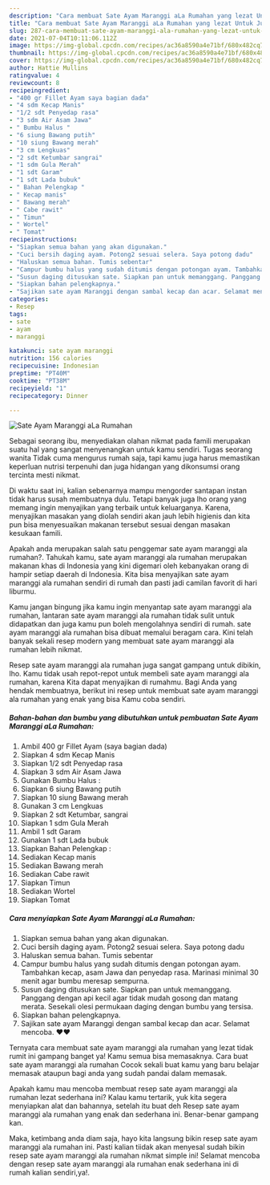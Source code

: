 ```yaml
---
description: "Cara membuat Sate Ayam Maranggi aLa Rumahan yang lezat Untuk Jualan"
title: "Cara membuat Sate Ayam Maranggi aLa Rumahan yang lezat Untuk Jualan"
slug: 287-cara-membuat-sate-ayam-maranggi-ala-rumahan-yang-lezat-untuk-jualan
date: 2021-07-04T10:11:06.112Z
image: https://img-global.cpcdn.com/recipes/ac36a8590a4e71bf/680x482cq70/sate-ayam-maranggi-ala-rumahan-foto-resep-utama.jpg
thumbnail: https://img-global.cpcdn.com/recipes/ac36a8590a4e71bf/680x482cq70/sate-ayam-maranggi-ala-rumahan-foto-resep-utama.jpg
cover: https://img-global.cpcdn.com/recipes/ac36a8590a4e71bf/680x482cq70/sate-ayam-maranggi-ala-rumahan-foto-resep-utama.jpg
author: Hattie Mullins
ratingvalue: 4
reviewcount: 8
recipeingredient:
- "400 gr Fillet Ayam saya bagian dada"
- "4 sdm Kecap Manis"
- "1/2 sdt Penyedap rasa"
- "3 sdm Air Asam Jawa"
- " Bumbu Halus "
- "6 siung Bawang putih"
- "10 siung Bawang merah"
- "3 cm Lengkuas"
- "2 sdt Ketumbar sangrai"
- "1 sdm Gula Merah"
- "1 sdt Garam"
- "1 sdt Lada bubuk"
- " Bahan Pelengkap "
- " Kecap manis"
- " Bawang merah"
- " Cabe rawit"
- " Timun"
- " Wortel"
- " Tomat"
recipeinstructions:
- "Siapkan semua bahan yang akan digunakan."
- "Cuci bersih daging ayam. Potong2 sesuai selera. Saya potong dadu"
- "Haluskan semua bahan. Tumis sebentar"
- "Campur bumbu halus yang sudah ditumis dengan potongan ayam. Tambahkan kecap, asam Jawa dan penyedap rasa. Marinasi minimal 30 menit agar bumbu meresap sempurna."
- "Susun daging ditusukan sate. Siapkan pan untuk memanggang. Panggang dengan api kecil agar tidak mudah gosong dan matang merata. Sesekali olesi permukaan daging dengan bumbu yang tersisa."
- "Siapkan bahan pelengkapnya."
- "Sajikan sate ayam Maranggi dengan sambal kecap dan acar. Selamat mencoba. ❤❤"
categories:
- Resep
tags:
- sate
- ayam
- maranggi

katakunci: sate ayam maranggi 
nutrition: 156 calories
recipecuisine: Indonesian
preptime: "PT40M"
cooktime: "PT38M"
recipeyield: "1"
recipecategory: Dinner

---
```



![Sate Ayam Maranggi aLa Rumahan](https://img-global.cpcdn.com/recipes/ac36a8590a4e71bf/680x482cq70/sate-ayam-maranggi-ala-rumahan-foto-resep-utama.jpg)

Sebagai seorang ibu, menyediakan olahan nikmat pada famili merupakan suatu hal yang sangat menyenangkan untuk kamu sendiri. Tugas seorang  wanita Tidak cuma mengurus rumah saja, tapi kamu juga harus memastikan keperluan nutrisi terpenuhi dan juga hidangan yang dikonsumsi orang tercinta mesti nikmat.

Di waktu  saat ini, kalian sebenarnya mampu mengorder santapan instan tidak harus susah membuatnya dulu. Tetapi banyak juga lho orang yang memang ingin menyajikan yang terbaik untuk keluarganya. Karena, menyajikan masakan yang diolah sendiri akan jauh lebih higienis dan kita pun bisa menyesuaikan makanan tersebut sesuai dengan masakan kesukaan famili. 



Apakah anda merupakan salah satu penggemar sate ayam maranggi ala rumahan?. Tahukah kamu, sate ayam maranggi ala rumahan merupakan makanan khas di Indonesia yang kini digemari oleh kebanyakan orang di hampir setiap daerah di Indonesia. Kita bisa menyajikan sate ayam maranggi ala rumahan sendiri di rumah dan pasti jadi camilan favorit di hari liburmu.

Kamu jangan bingung jika kamu ingin menyantap sate ayam maranggi ala rumahan, lantaran sate ayam maranggi ala rumahan tidak sulit untuk didapatkan dan juga kamu pun boleh mengolahnya sendiri di rumah. sate ayam maranggi ala rumahan bisa dibuat memalui beragam cara. Kini telah banyak sekali resep modern yang membuat sate ayam maranggi ala rumahan lebih nikmat.

Resep sate ayam maranggi ala rumahan juga sangat gampang untuk dibikin, lho. Kamu tidak usah repot-repot untuk membeli sate ayam maranggi ala rumahan, karena Kita dapat menyajikan di rumahmu. Bagi Anda yang hendak membuatnya, berikut ini resep untuk membuat sate ayam maranggi ala rumahan yang enak yang bisa Kamu coba sendiri.

<!--inarticleads1-->

##### Bahan-bahan dan bumbu yang dibutuhkan untuk pembuatan Sate Ayam Maranggi aLa Rumahan:

1. Ambil 400 gr Fillet Ayam (saya bagian dada)
1. Siapkan 4 sdm Kecap Manis
1. Siapkan 1/2 sdt Penyedap rasa
1. Siapkan 3 sdm Air Asam Jawa
1. Gunakan  Bumbu Halus :
1. Siapkan 6 siung Bawang putih
1. Siapkan 10 siung Bawang merah
1. Gunakan 3 cm Lengkuas
1. Siapkan 2 sdt Ketumbar, sangrai
1. Siapkan 1 sdm Gula Merah
1. Ambil 1 sdt Garam
1. Gunakan 1 sdt Lada bubuk
1. Siapkan  Bahan Pelengkap :
1. Sediakan  Kecap manis
1. Sediakan  Bawang merah
1. Sediakan  Cabe rawit
1. Siapkan  Timun
1. Sediakan  Wortel
1. Siapkan  Tomat




<!--inarticleads2-->

##### Cara menyiapkan Sate Ayam Maranggi aLa Rumahan:

1. Siapkan semua bahan yang akan digunakan.
1. Cuci bersih daging ayam. Potong2 sesuai selera. Saya potong dadu
1. Haluskan semua bahan. Tumis sebentar
1. Campur bumbu halus yang sudah ditumis dengan potongan ayam. Tambahkan kecap, asam Jawa dan penyedap rasa. Marinasi minimal 30 menit agar bumbu meresap sempurna.
1. Susun daging ditusukan sate. Siapkan pan untuk memanggang. Panggang dengan api kecil agar tidak mudah gosong dan matang merata. Sesekali olesi permukaan daging dengan bumbu yang tersisa.
1. Siapkan bahan pelengkapnya.
1. Sajikan sate ayam Maranggi dengan sambal kecap dan acar. Selamat mencoba. ❤❤




Ternyata cara membuat sate ayam maranggi ala rumahan yang lezat tidak rumit ini gampang banget ya! Kamu semua bisa memasaknya. Cara buat sate ayam maranggi ala rumahan Cocok sekali buat kamu yang baru belajar memasak ataupun bagi anda yang sudah pandai dalam memasak.

Apakah kamu mau mencoba membuat resep sate ayam maranggi ala rumahan lezat sederhana ini? Kalau kamu tertarik, yuk kita segera menyiapkan alat dan bahannya, setelah itu buat deh Resep sate ayam maranggi ala rumahan yang enak dan sederhana ini. Benar-benar gampang kan. 

Maka, ketimbang anda diam saja, hayo kita langsung bikin resep sate ayam maranggi ala rumahan ini. Pasti kalian tiidak akan menyesal sudah bikin resep sate ayam maranggi ala rumahan nikmat simple ini! Selamat mencoba dengan resep sate ayam maranggi ala rumahan enak sederhana ini di rumah kalian sendiri,ya!.

